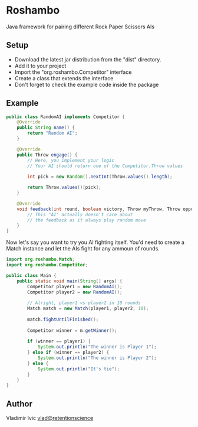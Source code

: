 Roshambo
========
Java framework for pairing different Rock Paper Scissors AIs

Setup
-----
* Download the latest jar distribution from the "dist" directory. 
* Add it to your project
* Import the "org.roshambo.Competitor" interface
* Create a class that extends the interface
* Don't forget to check the example code inside the package

Example
-------
```java
public class RandomAI implements Competitor {
    @Override
    public String name() {
        return "Random AI";
    }

    @Override
    public Throw engage() {
        // Here, you implement your logic
        // Your AI should return one of the Competitor.Throw values
        
        int pick = new Random().nextInt(Throw.values().length);

        return Throw.values()[pick];
    }

    @Override
    void feedback(int round, boolean victory, Throw myThrow, Throw opponentThrow) {
        // This "AI" actually doesn't care about 
        // the feedback as it always play random move
    }
}
```

Now let's say you want to try you AI fighting itself. You'd need to create a Match instance and let the AIs fight for any ammoun of rounds.

```java
import org.roshambo.Match;
import org.roshambo.Competitor;

public class Main {
    public static void main(String[] args) {
        Competitor player1 = new RandomAI();
        Competitor player2 = new RandomAI();
        
        // Alright, player1 vs player2 in 10 rounds
        Match match = new Match(player1, player2, 10);
        
        match.fightUntilFinished();
        
        Competitor winner = m.getWinner();
        
        if (winner == player1) {
            System.out.println("The winner is Player 1");
        } else if (winner == player2) {
            System.out.println("The winner is Player 2");
        } else {
            System.out.println("It's tie");
        }
    }
}
```

Author
------
Vladimir Ivic <vlad@retentionscience>
